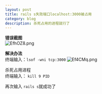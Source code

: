 ```yaml
---
layout: post
title: rails s失败端口localhost:3000被占用     
category: blog
description: 杀死占用的进程就行了        
---
```


**错误截图**  
![EfhOZ8.png](https://s2.ax1x.com/2019/05/11/EfhOZ8.png)

**解决办法**  
终端输入：`lsof -wni tcp:3000`
![Ef4CMq.png](https://s2.ax1x.com/2019/05/11/Ef4CMq.png)  

杀死占用进程  
终端输入： `kill 9 PID`  

再次输入 `rails s`就成功了  

